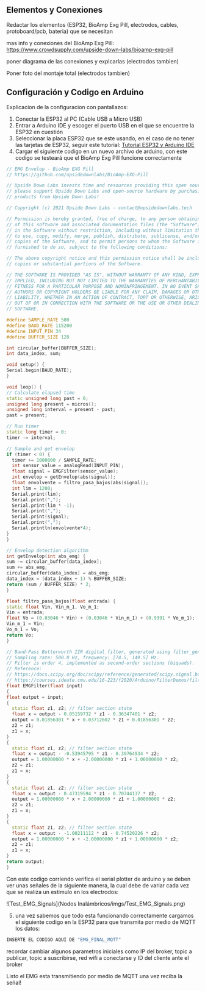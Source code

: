 Elementos y Conexiones
   -
Redactar los elementos (ESP32, BioAmp Exg Pill, electrodos, cables, protoboard/pcb, bateria) que se necesitan

mas info y conexiones del BioAmp Exg Pill: https://www.crowdsupply.com/upside-down-labs/bioamp-exg-pill

poner diagrama de las conexiones y explcarlas (electrodos tambien)

Poner foto del montaje total (electrodos tambien)


Configuración y Codigo en Arduino
   -
Explicacion de la configuracion con pantallazos:
1. Conectar la ESP32 al PC (Cable USB a Micro USB)
2. Entrar a Arduino IDE y escoger el puerto USB en el que se encuentre la ESP32 en cuestión
3. Seleccionar la placa ESP32 que se este usando, en el caso de no tener las tarjetas de ESP32, seguir este tutorial: [Tutorial ESP32 y Arduino IDE]
4. Cargar el siguiente codigo en un nuevo archivo de arduino, con este codigo se testeará que el BioAmp Exg Pill funcione correctamente
  ```cpp
// EMG Envelop - BioAmp EXG Pill
// https://github.com/upsidedownlabs/BioAmp-EXG-Pill

// Upside Down Labs invests time and resources providing this open source code,
// please support Upside Down Labs and open-source hardware by purchasing
// products from Upside Down Labs!

// Copyright (c) 2021 Upside Down Labs - contact@upsidedownlabs.tech

// Permission is hereby granted, free of charge, to any person obtaining a copy
// of this software and associated documentation files (the "Software"), to deal
// in the Software without restriction, including without limitation the rights
// to use, copy, modify, merge, publish, distribute, sublicense, and/or sell
// copies of the Software, and to permit persons to whom the Software is
// furnished to do so, subject to the following conditions:

// The above copyright notice and this permission notice shall be included in all
// copies or substantial portions of the Software.

// THE SOFTWARE IS PROVIDED "AS IS", WITHOUT WARRANTY OF ANY KIND, EXPRESS OR
// IMPLIED, INCLUDING BUT NOT LIMITED TO THE WARRANTIES OF MERCHANTABILITY,
// FITNESS FOR A PARTICULAR PURPOSE AND NONINFRINGEMENT. IN NO EVENT SHALL THE
// AUTHORS OR COPYRIGHT HOLDERS BE LIABLE FOR ANY CLAIM, DAMAGES OR OTHER
// LIABILITY, WHETHER IN AN ACTION OF CONTRACT, TORT OR OTHERWISE, ARISING FROM,
// OUT OF OR IN CONNECTION WITH THE SOFTWARE OR THE USE OR OTHER DEALINGS IN THE
// SOFTWARE.

#define SAMPLE_RATE 500
#define BAUD_RATE 115200
#define INPUT_PIN 34
#define BUFFER_SIZE 128

int circular_buffer[BUFFER_SIZE];
int data_index, sum;

void setup() {
  Serial.begin(BAUD_RATE);
}

void loop() {
  // Calculate elapsed time
  static unsigned long past = 0;
  unsigned long present = micros();
  unsigned long interval = present - past;
  past = present;

  // Run timer
  static long timer = 0;
  timer -= interval;

  // Sample and get envelop
  if (timer < 0) {
    timer += 1000000 / SAMPLE_RATE;
    int sensor_value = analogRead(INPUT_PIN);
    float signal = EMGFilter(sensor_value);
    int envelop = getEnvelop(abs(signal));
    float envolvente = filtro_pasa_bajos(abs(signal));
    int lim = 1200;
    Serial.print(lim);
    Serial.print(",");
    Serial.print(lim * -1);
    Serial.print(",");
    Serial.print(signal);
    Serial.print(",");
    Serial.println(envolvente*4);
  }
}

// Envelop detection algorithm
int getEnvelop(int abs_emg) {
  sum -= circular_buffer[data_index];
  sum += abs_emg;
  circular_buffer[data_index] = abs_emg;
  data_index = (data_index + 1) % BUFFER_SIZE;
  return (sum / BUFFER_SIZE) * 2;
}

float filtro_pasa_bajos(float entrada) {
  static float Vin, Vin_m_1, Vo_m_1;
  Vin = entrada;
  float Vo = (0.03046 * Vin) + (0.03046 * Vin_m_1) + (0.9391 * Vo_m_1);
  Vin_m_1 = Vin;
  Vo_m_1 = Vo;
  return Vo;
}

// Band-Pass Butterworth IIR digital filter, generated using filter_gen.py.
// Sampling rate: 500.0 Hz, frequency: [74.5, 149.5] Hz.
// Filter is order 4, implemented as second-order sections (biquads).
// Reference:
// https://docs.scipy.org/doc/scipy/reference/generated/scipy.signal.butter.html
// https://courses.ideate.cmu.edu/16-223/f2020/Arduino/FilterDemos/filter_gen.py
float EMGFilter(float input)
{
  float output = input;
  {
    static float z1, z2; // filter section state
    float x = output - 0.05159732 * z1 - 0.36347401 * z2;
    output = 0.01856301 * x + 0.03712602 * z1 + 0.01856301 * z2;
    z2 = z1;
    z1 = x;
  }
  {
    static float z1, z2; // filter section state
    float x = output - -0.53945795 * z1 - 0.39764934 * z2;
    output = 1.00000000 * x + -2.00000000 * z1 + 1.00000000 * z2;
    z2 = z1;
    z1 = x;
  }
  {
    static float z1, z2; // filter section state
    float x = output - 0.47319594 * z1 - 0.70744137 * z2;
    output = 1.00000000 * x + 2.00000000 * z1 + 1.00000000 * z2;
    z2 = z1;
    z1 = x;
  }
  {
    static float z1, z2; // filter section state
    float x = output - -1.00211112 * z1 - 0.74520226 * z2;
    output = 1.00000000 * x + -2.00000000 * z1 + 1.00000000 * z2;
    z2 = z1;
    z1 = x;
  }
  return output;
}
```
Con este codigo corriendo verifica el serial plotter de arduino y se deben ver unas señales de la siguiente manera, la cual debe de variar cada vez que se realiza un estimulo en los electrodos:

![Test_EMG_Signals](Nodos Inalámbricos/imgs/Test_EMG_Signals.png)

5. una vez sabemos que todo esta funcionando correctamente cargamos el siguiente codigo en la ESP32 para que transmita por medio de MQTT los datos:
  ```cpp
INSERTE EL CODIGO AQUI DE "EMG_FINAL_MQTT"
```
  recordar cambiar algunos parametros iniciales como IP del broker, topic a publicar, topic a suscribirse, red wifi a conectarse y ID del cliente ante el broker

  Listo el EMG esta transmitiendo por medio de MQTT una vez reciba la señal!








  [Tutorial ESP32 y Arduino IDE]: https://randomnerdtutorials.com/installing-the-esp32-board-in-arduino-ide-windows-instructions/
